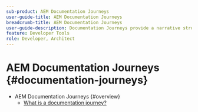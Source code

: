 ```yaml
---
sub-product: AEM Documentation Journeys
user-guide-title: AEM Documentation Journeys
breadcrumb-title: AEM Documentation Journeys
user-guide-description: Documentation Journeys provide a narrative structure within AEM documentation by tying together complex and disparate features in order to solve a business goal in a best-practices fashion. Designed with AEM beginners in mind, journeys introduce the concepts and features to achieve a goal from A to Z.
feature: Developer Tools
role: Developer, Architect
---
```


# AEM Documentation Journeys {#documentation-journeys}

<!--
Please note that all links to other guides need to be absolute references with leading protocol and domain since SCCM does not allow pages to be referenced with relative links in multiple ToCs.
-->

+ AEM Documentation Journeys {#overview}
  + [What is a documentation journey?](home.md)

<!-- comment out until all pages published 

+ Headless Journeys {#headless}
  + [Headless Journeys Home](https://experienceleague.adobe.com/docs/experience-manager-65/headless-journey/home.html)
  + Headless Developer Journey {#developer}
    + [Understand Headless in AEM](https://experienceleague.adobe.com/docs/experience-manager-65/headless-journey/developer/overview.html)
    + [Learn about CMS Headless Development](https://experienceleague.adobe.com/docs/experience-manager-65/headless-journey/developer/learn-about.html)
    + [Getting Started with AEM Headless as a Cloud Service](https://experienceleague.adobe.com/docs/experience-manager-65/headless-journey/developer/getting-started.html)
    + [Path to your first experience using AEM Headless](https://experienceleague.adobe.com/docs/experience-manager-65/headless-journey/developer/path-to-first-experience.html)
    + [How to model your content as AEM Content Models](https://experienceleague.adobe.com/docs/experience-manager-65/headless-journey/developer/model-your-content.html)
    + [How to access your content via AEM delivery APIs](https://experienceleague.adobe.com/docs/experience-manager-65/headless-journey/developer/access-your-content.html)
    + [How to update your content via AEM Assets APIs](https://experienceleague.adobe.com/docs/experience-manager-65/headless-journey/developer/update-your-content.html)
    + [How to put it all together](https://experienceleague.adobe.com/docs/experience-manager-65/headless-journey/developer/put-it-all-together.html)
    + [How to go live with your headless application](https://experienceleague.adobe.com/docs/experience-manager-65/headless-journey/developer/go-live.html)
    + [Optional - How to create single page applications with AEM](https://experienceleague.adobe.com/docs/experience-manager-65/headless-journey/developer/create-spa.html)
  + Headless Translation Journey {#translation}
    + [Understand headless translation in AEM](https://experienceleague.adobe.com/docs/experience-manager-65/headless-journey/translation/overview.html)
    + [Get started with AEM headless translation](https://experienceleague.adobe.com/docs/experience-manager-65/headless-journey/translation/getting-started.html)
    + [Learn about headless content and how to translate in AEM](https://experienceleague.adobe.com/docs/experience-manager-65/headless-journey/translation/learn-about.html)
    + [Configure translation connector](https://experienceleague.adobe.com/docs/experience-manager-65/headless-journey/translation/configure-connector.html)
    + [Configure translation rules](https://experienceleague.adobe.com/docs/experience-manager-65/headless-journey/translation/translation-rules.html)
    + [Translate content](https://experienceleague.adobe.com/docs/experience-manager-65/headless-journey/translation/translate-content.html)
    + [Publish translated content](https://experienceleague.adobe.com/docs/experience-manager-65/headless-journey/translation/publish-content.html)
  + Headless Content Author Journey {#author}
    + [AEM Headless Content Author Journey - Overview](https://experienceleague.adobe.com/docs/experience-manager-65/headless-journey/author/overview.html)
    + [Authoring for Headless with AEM - An Introduction](https://experienceleague.adobe.com/docs/experience-manager-65/headless-journey/author/introduction.html)
    + [Authoring Basics for Headless with AEM](https://experienceleague.adobe.com/docs/experience-manager-65/headless-journey/author/basics.html)
    + [Learn about using references in Content Fragments](https://experienceleague.adobe.com/docs/experience-manager-65/headless-journey/author/references.html)
    + [Learn about defining Metadata and Tagging for Content Fragments](https://experienceleague.adobe.com/docs/experience-manager-65/headless-journey/author/metadata-tagging.html)
  + Headless Content Architect Journey {#architect}
    + [AEM Headless Content Architect Journey Overview](https://experienceleague.adobe.com/docs/experience-manager-65/headless-journey/architect/overview.html)
    + [Content Modeling for Headless with AEM - An Introduction](https://experienceleague.adobe.com/docs/experience-manager-65/headless-journey/architect/introduction.html)
    + [Learn the Content Modeling Basics for Headless with AEM](https://experienceleague.adobe.com/docs/experience-manager-65/headless-journey/architect/basics.html)
    + [Learn about Creating Content Fragment Models in AEM](https://experienceleague.adobe.com/docs/experience-manager-65/headless-journey/architect/model-structure.html)
  + Headless Translation Journey {#translation}
    + [Understand headless translation in AEM](https://experienceleague.adobe.com/docs/experience-manager-65/headless-journey/translation/overview.html)
    + [Get started with AEM headless translation](https://experienceleague.adobe.com/docs/experience-manager-65/headless-journey/translation/getting-started.html)
    + [Learn about headless content and how to translate in AEM](https://experienceleague.adobe.com/docs/experience-manager-65/headless-journey/translation/learn-about.html)
    + [Configure translation connector](https://experienceleague.adobe.com/docs/experience-manager-65/headless-journey/translation/configure-connector.html)
    + [Configure translation rules](https://experienceleague.adobe.com/docs/experience-manager-65/headless-journey/translation/translation-rules.html)
    + [Translate content](https://experienceleague.adobe.com/docs/experience-manager-65/headless-journey/translation/translate-content.html)
    + [Publish translated content](https://experienceleague.adobe.com/docs/experience-manager-65/headless-journey/translation/publish-content.html)

-->

<!--
+ AEM Documentation Journeys {#overview}
  + [What is a documentation journey?](home.md)
+ Onboarding Journey {#onboarding}
  + [Onboarding Journey Home](https://experienceleague.adobe.com/docs/experience-manager-65/journey-onboarding/home.html)
  + [Overview to Onboarding Journey](https://experienceleague.adobe.com/docs/experience-manager-65/journey-onboarding/onboarding/onboarding-journey-overview.html)
  + [Getting Started with Onboarding Process](https://experienceleague.adobe.com/docs/experience-manager-65/journey-onboarding/onboarding/get-started-onboarding-journey.html)
  + [Assign Team Members to Cloud Manager Product Profiles](https://experienceleague.adobe.com/docs/experience-manager-65/journey-onboarding/onboarding/assign-team-members-cloud-manager.html)
  + [Set Up Cloud Resources via Cloud Manager](https://experienceleague.adobe.com/docs/experience-manager-65/journey-onboarding/onboarding/setup-cloud-resources-via-cloud-manager.html)
  + [Assign Team Members to AEM as a Cloud Service Product Profiles](https://experienceleague.adobe.com/docs/experience-manager-65/journey-onboarding/onboarding/assign-team-members-aem-65.html)
  + [Learning Path for Developers and Deployment Managers](https://experienceleague.adobe.com/docs/experience-manager-65/journey-onboarding/onboarding/learning-path-developers-deploymentmanagers.html)
  + [Learning Path for AEM Users](https://experienceleague.adobe.com/docs/experience-manager-65/journey-onboarding/onboarding/learning-path-aem-users.html)
+ Sites Journeys {#sites}
  + [Sites Journeys Home](https://experienceleague.adobe.com/docs/experience-manager-65/sites-journey/home.html)
  + Quick Site Creation Journey {#quick-site}
    + [Understand Cloud Manager](https://experienceleague.adobe.com/docs/experience-manager-65/sites-journey/quick-site/cloud-manager.html)
    + [Create site from template](https://experienceleague.adobe.com/docs/experience-manager-65/sites-journey/quick-site/create-site.html)
    + [Set up your pipeline](https://experienceleague.adobe.com/docs/experience-manager-65/sites-journey/quick-site/pipeline-setup.html)
    + [Grant access to the front-end developer](https://experienceleague.adobe.com/docs/experience-manager-65/sites-journey/quick-site/grant-access.html)
    + [Retrieve git repository access information](https://experienceleague.adobe.com/docs/experience-manager-65/sites-journey/quick-site/retrieve-access.html)
    + [Customize the site theme](https://experienceleague.adobe.com/docs/experience-manager-65/sites-journey/quick-site/customize-theme.html)
    + [Deploy your customized theme](https://experienceleague.adobe.com/docs/experience-manager-65/sites-journey/quick-site/deploy-theme.html)
  + Sites Translation Journey {#translation}
    + [Understand sites translation in AEM](https://experienceleague.adobe.com/docs/experience-manager-65/sites-journey/translation/overview.html)
    + [Get started with AEM sites translation](https://experienceleague.adobe.com/docs/experience-manager-65/sites-journey/translation/getting-started.html)
    + [Learn about sites content and how to translate in AEM](https://experienceleague.adobe.com/docs/experience-manager-65/sites-journey/translation/learn-about.html)
    + [Configure translation connector](https://experienceleague.adobe.com/docs/experience-manager-65/sites-journey/translation/configure-connector.html)
    + [Configure translation rules](https://experienceleague.adobe.com/docs/experience-manager-65/sites-journey/translation/translation-rules.html)
    + [Translate content](https://experienceleague.adobe.com/docs/experience-manager-65/sites-journey/translation/translate-content.html)
    + [Publish translated content](https://experienceleague.adobe.com/docs/experience-manager-65/sites-journey/translation/publish-content.html)
+ Headless Journeys {#headless}
  + [Headless Journeys Home](https://experienceleague.adobe.com/docs/experience-manager-65/headless-journey/home.html)
   + Headless Developer Journey {#developer}
     + [Understand Headless in AEM](https://experienceleague.adobe.com/docs/experience-manager-65/headless-journey/developer/overview.html)
     + [Learn about CMS Headless Development](https://experienceleague.adobe.com/docs/experience-manager-65/headless-journey/developer/learn-about.html)
     + [Getting Started with AEM Headless as a Cloud Service](https://experienceleague.adobe.com/docs/experience-manager-65/headless-journey/developer/getting-started.html)
     + [Path to your first experience using AEM Headless](https://experienceleague.adobe.com/docs/experience-manager-65/headless-journey/developer/path-to-first-experience.html)
     + [How to model your content as AEM Content Models](https://experienceleague.adobe.com/docs/experience-manager-65/headless-journey/developer/model-your-content.html)
     + [How to access your content via AEM delivery APIs](https://experienceleague.adobe.com/docs/experience-manager-65/headless-journey/developer/access-your-content.html)
     + [How to update your content via AEM Assets APIs](https://experienceleague.adobe.com/docs/experience-manager-65/headless-journey/developer/update-your-content.html)
     + [How to put it all together](https://experienceleague.adobe.com/docs/experience-manager-65/headless-journey/developer/put-it-all-together.html)
     + [How to go live with your headless application](https://experienceleague.adobe.com/docs/experience-manager-65/headless-journey/developer/go-live.html)
     + [Optional - How to create single page applications with AEM](https://experienceleague.adobe.com/docs/experience-manager-65/headless-journey/developer/create-spa.html)
   + Headless Translation Journey {#translation}
     + [Understand headless translation in AEM](https://experienceleague.adobe.com/docs/experience-manager-65/headless-journey/translation/overview.html)
     + [Get started with AEM headless translation](https://experienceleague.adobe.com/docs/experience-manager-65/headless-journey/translation/getting-started.html)
     + [Learn about headless content and how to translate in AEM](https://experienceleague.adobe.com/docs/experience-manager-65/headless-journey/translation/learn-about.html)
     + [Configure translation connector](https://experienceleague.adobe.com/docs/experience-manager-65/headless-journey/translation/configure-connector.html)
     + [Configure translation rules](https://experienceleague.adobe.com/docs/experience-manager-65/headless-journey/translation/translation-rules.html)
     + [Translate content](https://experienceleague.adobe.com/docs/experience-manager-65/headless-journey/translation/translate-content.html)
     + [Publish translated content](https://experienceleague.adobe.com/docs/experience-manager-65/headless-journey/translation/publish-content.html)
   + Headless Content Author Journey {#author}
     + [AEM Headless Content Author Journey - Overview](https://experienceleague.adobe.com/docs/experience-manager-65/headless-journey/author/overview.html)
     + [Authoring for Headless with AEM - An Introduction](https://experienceleague.adobe.com/docs/experience-manager-65/headless-journey/author/introduction.html)
     + [Authoring Basics for Headless with AEM](https://experienceleague.adobe.com/docs/experience-manager-65/headless-journey/author/basics.html)
     + [Learn about using references in Content Fragments](https://experienceleague.adobe.com/docs/experience-manager-65/headless-journey/author/references.html)
     + [Learn about defining Metadata and Tagging for Content Fragments](https://experienceleague.adobe.com/docs/experience-manager-65/headless-journey/author/metadata-tagging.html)
   + Headless Content Architect Journey {#architect}
     + [AEM Headless Content Architect Journey Overview](https://experienceleague.adobe.com/docs/experience-manager-65/headless-journey/architect/overview.html)
     + [Content Modeling for Headless with AEM - An Introduction](https://experienceleague.adobe.com/docs/experience-manager-65/headless-journey/architect/introduction.html)
     + [Learn the Content Modeling Basics for Headless with AEM](https://experienceleague.adobe.com/docs/experience-manager-65/headless-journey/architect/basics.html)
     + [Learn about Creating Content Fragment Models in AEM](https://experienceleague.adobe.com/docs/experience-manager-65/headless-journey/architect/model-structure.html)
-->
